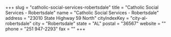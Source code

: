 +++
slug = "catholic-social-services-robertsdale"
title = "Catholic Social Services - Robertsdale"
name = "Catholic Social Services - Robertsdale"
address = "23010 State Highway 59 North"
cityIndexKey = "city-al-robertsdale"
city = "Robertsdale"
state = "AL"
postal = "36567"
website = ""
phone = "251 947-2293"
fax = ""
+++
